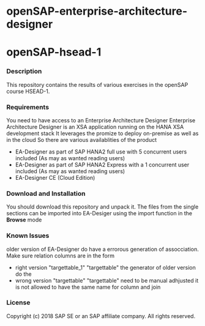 # openSAP-enterprise-architecture-designer
# openSAP-hsead-1


### Description
This repository contains the results of various exercises in the openSAP course HSEAD-1.

### Requirements
You need to have access to an Enterprise Architecture Designer
Enterprise Architecture Designer is an XSA application running on the HANA XSA development stack
It leverages the promize to deploy on-premise as well as in the cloud
So there are various availablities of the product
- EA-Designer as part of SAP HANA2 full use with 5 concurrent users included (As may as wanted reading users)
- EA-Designer as part of SAP HANA2 Express with a 1 concurrent user included (As may as wanted reading users)
- EA-Designer CE (Cloud Edition) 
### Download and Installation
You should download this repository and unpack it.
The files from the single sections can be imported into EA-Desiger using the import function in the **Browse** mode
### Known Issues
older version of EA-Designer do have a errorous generation of assocciation. Make sure relation columns are in the form
 - right version "targettable_1" "targettable"   the generator of older version do the 
 - wrong version "targettable"   "targettable"   need to be manual adhjusted
it is not allowed to have the same name for column and join

### License
Copyright (c) 2018 SAP SE or an SAP affiliate company. All rights reserved.

